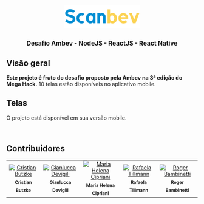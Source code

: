 
<h1 align="center">
<img
		width="200"
		src="https://github.com/RogerBambinetti/megahack-desafio-ambev-nodejs-react-native/blob/master/preview/logo.png">
</h1>
<h3 align="center">
	Desafio Ambev - NodeJS - ReactJS - React Native
</h3>

## Visão geral

**Este projeto é fruto do desafio proposto pela Ambev na 3ª edição do Mega Hack.** 10 telas estão disponíveis no aplicativo mobile.

## Telas

O projeto está disponível em sua versão mobile.

<p align="center">

<img
		width="350"
		src="">
</p>

## Contribuidores

<table>
  <tr>
<td align="center"><a href="https://github.com/cristianbtzk"><img src="https://avatars3.githubusercontent.com/u/60719976?s=460&v=4" width="100px;" alt="Cristian Butzke"/><br /><sub><b>Cristian Butzke</b></sub></a></td>
<td align="center"><a href="https://github.com/GDevigili"><img src="https://avatars1.githubusercontent.com/u/32719864?s=460&u=18cc273e096eeba09a2e6fd570c7e06857c7a51f&v=4" width="100px;" alt="Gianlucca Devigili"/><br /><sub><b>Gianlucca Devigili</b></sub></a></td>
<td align="center"><a href="https://github.com/mariahifno17"><img src="https://avatars1.githubusercontent.com/u/32599013?s=460&v=4" width="100px;" alt="Maria Helena Cipriani"/><br /><sub><b>Maria Helena Cipriani</b></sub></a></td>
<td align="center"><a href="https://github.com/rafatillmann"><img src="https://avatars0.githubusercontent.com/u/60243631?s=460&v=4" width="100px;" alt="Rafaela Tillmann"/><br /><sub><b>Rafaela Tillmann</b></sub></a></td>
<td align="center"><a href="https://github.com/RogerBambinetti"><img src="https://avatars0.githubusercontent.com/u/50684839?s=460&v=4" width="100px;" alt="Roger Bambinetti"/><br /><sub><b>Roger Bambinetti</b></sub></a></td>
  </tr>
</table>
